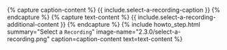 {% capture caption-content %}
  {{ include.select-a-recording-caption }}
{% endcapture %}
{% capture text-content %}
  {{ include.select-a-recording-additional-content }}
{% endcapture %}
{% include howto_step.html
  summary="Select a <code>Recording</code>"
  image-name="2.3.0/select-a-recording.png"
  caption=caption-content
  text=text-content
%}

